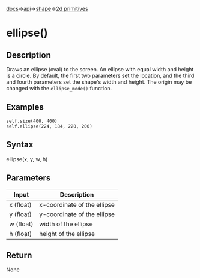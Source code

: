 [docs](/docs/)→[api](/docs/api)→[shape](/docs/api/shape/)→[2d primitives](/docs/api/shape/2d_primitives/)

# ellipse()

## Description

Draws an ellipse (oval) to the screen. An ellipse with equal width and height is a circle. By default, the first two parameters set the location, and the third and fourth parameters set the shape's width and height. The origin may be changed with the `ellipse_mode()` function.

## Examples

```
self.size(400, 400)
self.ellipse(224, 184, 220, 200)
```

## Syntax

ellipse(x, y, w, h)

## Parameters

| Input | Description |
|-------|-------------|
| x	(float) | x-coordinate of the ellipse |
| y	(float) | y-coordinate of the ellipse |
| w	(float) | width of the ellipse |
| h	(float) | height of the ellipse |

## Return

None